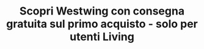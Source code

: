 ﻿---
layout: competition-style-01

merchant-uuid: m-5415be1c-1ebf-4d28-aea4-ae37afa895ba
campaign-uuid: c-b8c020bd-46cb-46ac-8c21-9cb6ba1b6ad4
disable-form: false

title: "Scopri Westwing con consegna gratuita sul primo acquisto - solo per utenti Living"
hero-header: "Scopri Westwing con consegna gratuita sul primo acquisto - solo per utenti Living"
hero-subheader: ""
terms-confirmation: >
    I agree to the competition T&amp;C and to create an account at Corriere.it

logo-right-href: "https://www.westwing.it"
logo-right-image: "westwing-logo.png"
logo-right-title: "Westwing Logo"

logo-left-href: "https://www.corriere.it"
logo-left-image: "corriere-logo.png"
logo-left-title: "Corriere Logo"

section1-content: >
  <p>Precedentemente conosciuto come Dalani, Westwing è il primo Shopping Club in Italia dedicato alla casa e all’arredamento. Gli amanti dei mobili e accessori per la casa potranno trovare soluzioni eleganti e di qualità, con prezzi scontati fino al 70% rispetto ai prezzi consigliati dai produttori.</p>
  
section2-content: >
  <p>Un team di esperti di arredamento e decorazione seleziona personalmente i migliori prodotti provenienti dal panorama italiano ed internazionale, nonché le soluzioni proposte dai migliori designer emergenti. L’accesso a Westwing è riservato: solo i soci registrati possono accedere alle nostre offerte su marche esclusive.</p>
  <p>L’iscrizione è però gratuita e, solo fino al 30 Aprile 2018, i lettori di Corriere Living ricevono CONSEGNA GRATUITA per il primo acquisto, di qualunque importo.</p>

entry-title: Scopri Westwing con consegna gratuita sul primo acquisto - solo per utenti Living

entry-content: >
  <p>Se non sei già utente di Living, entra gratuitamente usando il modulo sotto, e poi visita Westwing.it, dove troverai la tua offerta ad aspettarti.</p>
  <p>L'offerta esclusiva è disponibile fino alle 23.59 del 30/04/2018.</p>
---

